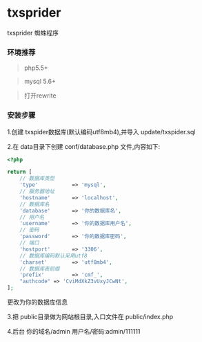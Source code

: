 # txsprider

txsprider 蜘蛛程序

### 环境推荐
> php5.5+

> mysql 5.6+

> 打开rewrite

### 安装步骤

1.创建 txspider数据库(默认编码utf8mb4),并导入 update/txspider.sql

2.在 data目录下创建 conf/database.php 文件,内容如下:
```php
<?php

return [
    // 数据库类型
    'type'           => 'mysql',
    // 服务器地址
    'hostname'       => 'localhost',
    // 数据库名
    'database'       => '你的数据库名',
    // 用户名
    'username'       => '你的数据库用户名',
    // 密码
    'password'       => '你的数据库密码',
    // 端口
    'hostport'       => '3306',
    // 数据库编码默认采用utf8
    'charset'        => 'utf8mb4',
    // 数据库表前缀
    'prefix'         => 'cmf_',
    "authcode" => 'CviMdXkZ3vUxyJCwNt',
];
```
更改为你的数据库信息

3.把 public目录做为网站根目录,入口文件在 public/index.php

4.后台 你的域名/admin
用户名/密码:admin/111111
